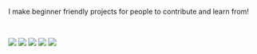 
I make beginner friendly projects for people to contribute and learn from! 

<br>


![](https://github-profile-summary-cards.vercel.app/api/cards/profile-details?username=version0chiro&theme=solarized)
![](https://github-profile-summary-cards.vercel.app/api/cards/repos-per-language?username=version0chiro&theme=solarized&exclude=jupyter%20notebook)
![](https://github-profile-summary-cards.vercel.app/api/cards/most-commit-language?username=version0chiro&theme=solarized&exclude=jupyter%20notebook)
![](https://github-profile-summary-cards.vercel.app/api/cards/stats?username=version0chiro&theme=solarized)
![](https://github-profile-summary-cards.vercel.app/api/cards/productive-time?username=version0chiro&theme=solarized)


